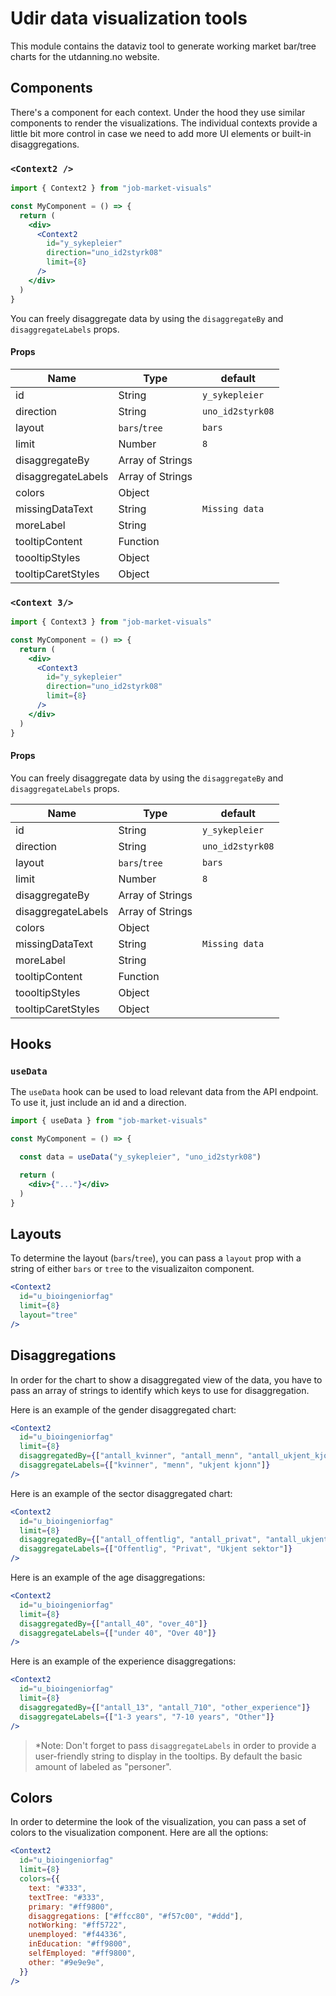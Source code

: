 
# Udir data visualization tools

This module contains the dataviz tool to generate working market bar/tree charts for the utdanning.no website.

## Components

There's a component for each context. Under the hood they use similar components to render the visualizations. The individual contexts provide a little bit more control in case we need to add more UI elements or built-in disaggregations.

### `<Context2 />`

```jsx
import { Context2 } from "job-market-visuals"

const MyComponent = () => {
  return (
    <div>
      <Context2
        id="y_sykepleier"
        direction="uno_id2styrk08"
        limit={8}
      />
    </div>
  )
}
```

You can freely disaggregate data by using the `disaggregateBy` and `disaggregateLabels` props.

#### Props

| Name               | Type             | default          |
| ------------------ | ---------------- | ---------------- |
| id                 | String           | `y_sykepleier`   |
| direction          | String           | `uno_id2styrk08` |
| layout             | `bars`/`tree`    | `bars`           |
| limit              | Number           | `8`              |
| disaggregateBy     | Array of Strings |                  |
| disaggregateLabels | Array of Strings |                  |
| colors             | Object           |                  |
| missingDataText    | String           | `Missing data`   |
| moreLabel          | String           |                  |
| tooltipContent     | Function         |                  |
| toooltipStyles     | Object           |                  |
| tooltipCaretStyles | Object           |                  |

### `<Context 3/>`

```jsx
import { Context3 } from "job-market-visuals"

const MyComponent = () => {
  return (
    <div>
      <Context3
        id="y_sykepleier"
        direction="uno_id2styrk08"
        limit={8}
      />
    </div>
  )
}
```

#### Props

You can freely disaggregate data by using the `disaggregateBy` and `disaggregateLabels` props.

| Name               | Type             | default          |
| ------------------ | ---------------- | ---------------- |
| id                 | String           | `y_sykepleier`   |
| direction          | String           | `uno_id2styrk08` |
| layout             | `bars`/`tree`    | `bars`           |
| limit              | Number           | `8`              |
| disaggregateBy     | Array of Strings |                  |
| disaggregateLabels | Array of Strings |                  |
| colors             | Object           |                  |
| missingDataText    | String           | `Missing data`   |
| moreLabel          | String           |                  |
| tooltipContent     | Function         |                  |
| toooltipStyles     | Object           |                  |
| tooltipCaretStyles | Object           |                  |

## Hooks

### `useData`

The `useData` hook can be used to load relevant data from the API endpoint. To use it, just include an id and a direction.

```jsx
import { useData } from "job-market-visuals"

const MyComponent = () => {

  const data = useData("y_sykepleier", "uno_id2styrk08")

  return (
    <div>{"..."}</div>
  )
}
```

## Layouts

To determine the layout (`bars`/`tree`), you can pass a `layout` prop with a string of either `bars` or `tree` to the visualizaiton component.

```jsx
<Context2
  id="u_bioingeniorfag"
  limit={8}
  layout="tree"
/>
```

## Disaggregations

In order for the chart to show a disaggregated view of the data, you have to pass an array of strings to identify which keys to use for disaggregation.

Here is an example of the gender disaggregated chart:

```jsx
<Context2
  id="u_bioingeniorfag"
  limit={8}
  disaggregatedBy={["antall_kvinner", "antall_menn", "antall_ukjent_kjonn"]}
  disaggregateLabels={["kvinner", "menn", "ukjent kjonn"]}
/>
```

Here is an example of the sector disaggregated chart:

```jsx
<Context2
  id="u_bioingeniorfag"
  limit={8}
  disaggregatedBy={["antall_offentlig", "antall_privat", "antall_ukjent_sektor"]}
  disaggregateLabels={["Offentlig", "Privat", "Ukjent sektor"]}
/>
```

Here is an example of the age disaggregations:

```jsx
<Context2
  id="u_bioingeniorfag"
  limit={8}
  disaggregatedBy={["antall_40", "over_40"]}
  disaggregateLabels={["under 40", "Over 40"]}
/>
```

Here is an example of the experience disaggregations:

```jsx
<Context2
  id="u_bioingeniorfag"
  limit={8}
  disaggregatedBy={["antall_13", "antall_710", "other_experience"]}
  disaggregateLabels={["1-3 years", "7-10 years", "Other"]}
/>
```

> *Note: Don't forget to pass `disaggregateLabels` in order to provide a user-friendly string to display in the tooltips. By default the basic amount of labeled as "personer".

<a name="colors"></a>
## Colors

In order to determine the look of the visualization, you can pass a set of colors to the visualization component. Here are all the options:

```jsx
<Context2
  id="u_bioingeniorfag"
  limit={8}
  colors={{
    text: "#333",
    textTree: "#333",
    primary: "#ff9800",
    disaggregations: ["#ffcc80", "#f57c00", "#ddd"],
    notWorking: "#ff5722",
    unemployed: "#f44336",
    inEducation: "#ff9800",
    selfEmployed: "#ff9800",
    other: "#9e9e9e",
  }}
/>
```
